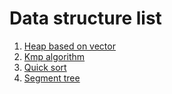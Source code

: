 # Data structure list

1. [Heap based on vector](./code/heap_based_vector.cpp)
2. [Kmp algorithm](./code/kmp.cpp)
3. [Quick sort](./code/quick_sort.cpp)
4. [Segment tree](./code/segment_tree.cpp)
